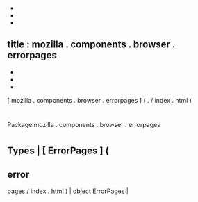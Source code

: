 -
-
-
title
:
mozilla
.
components
.
browser
.
errorpages
-
-
-
-
[
mozilla
.
components
.
browser
.
errorpages
]
(
.
/
index
.
html
)
#
#
Package
mozilla
.
components
.
browser
.
errorpages
#
#
#
Types
|
[
ErrorPages
]
(
-
error
-
pages
/
index
.
html
)
|
object
ErrorPages
|
